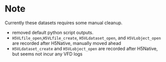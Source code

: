 # Note
Currently these datasets requires some manual cleanup.
- removed default python script outputs.
- `H5VLfile_open`,`H5VLfile_create`, `H5VLdataset_open`, and `H5VLobject_open` are recorded after H5Native, manually moved ahead
- `H5VLdataset_create` and `H5VLobject_open` are recorded after H5Native, but seems not incur any VFD logs

